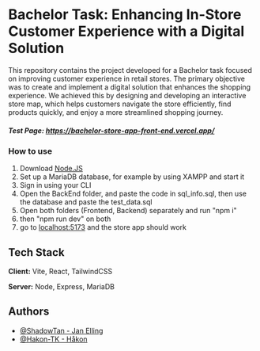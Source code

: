 # Bachelor Task: Enhancing In-Store Customer Experience with a Digital Solution


This repository contains the project developed for a Bachelor task focused on improving customer experience in retail stores. The primary objective was to create and implement a digital solution that enhances the shopping experience. We achieved this by designing and developing an interactive store map, which helps customers navigate the store efficiently, find products quickly, and enjoy a more streamlined shopping journey.

##### Test Page: https://bachelor-store-app-front-end.vercel.app/ 

### How to use

1. Download [Node.JS](nodejs.org)
2. Set up a MariaDB database, for example by using XAMPP and start it
3. Sign in using your CLI
4. Open the BackEnd folder, and paste the code in sql_info.sql, then use the database and paste the test_data.sql
5. Open both folders (Frontend, Backend) separately and run "npm i"
6. then "npm run dev" on both
7. go to [localhost:5173](localhost:5173) and the store app should work

## Tech Stack

**Client:** Vite, React, TailwindCSS

**Server:** Node, Express, MariaDB

## Authors

- [@ShadowTan - Jan Elling](https://www.github.com/shadowtan)
- [@Hakon-TK - Håkon](https://github.com/Hakon-TK)
